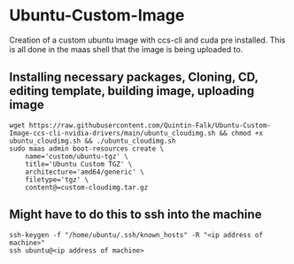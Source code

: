 # Ubuntu-Custom-Image
Creation of a custom ubuntu image with ccs-cli and cuda pre installed. This is all done in the maas shell that the image is being uploaded to.

<h2>Installing necessary packages, Cloning, CD, editing template, building image, uploading image</h2>

    wget https://raw.githubusercontent.com/Quintin-Falk/Ubuntu-Custom-Image-ccs-cli-nvidia-drivers/main/ubuntu_cloudimg.sh && chmod +x ubuntu_cloudimg.sh && ./ubuntu_cloudimg.sh
    sudo maas admin boot-resources create \
        name='custom/ubuntu-tgz' \
        title='Ubuntu Custom TGZ' \
        architecture='amd64/generic' \
        filetype='tgz' \
        content@=custom-cloudimg.tar.gz
        
<h2>Might have to do this to ssh into the machine</h2>

    ssh-keygen -f "/home/ubuntu/.ssh/known_hosts" -R "<ip address of machine>"
    ssh ubuntu@<ip address of machine>

    
